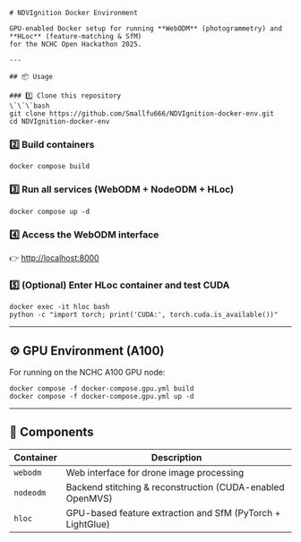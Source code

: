 
```
# NDVIgnition Docker Environment

GPU-enabled Docker setup for running **WebODM** (photogrammetry) and **HLoc** (feature-matching & SfM)  
for the NCHC Open Hackathon 2025.

---

## 📦 Usage

### 1️⃣ Clone this repository
\`\`\`bash
git clone https://github.com/Smallfu666/NDVIgnition-docker-env.git
cd NDVIgnition-docker-env
```

### 2️⃣ Build containers

```
docker compose build
```

### 3️⃣ Run all services (WebODM + NodeODM + HLoc)

```
docker compose up -d
```

### 4️⃣ Access the WebODM interface

👉 [http://localhost:8000](http://localhost:8000/)

### 5️⃣ (Optional) Enter HLoc container and test CUDA

```
docker exec -it hloc bash
python -c "import torch; print('CUDA:', torch.cuda.is_available())"
```

---

## ⚙️ GPU Environment (A100)

For running on the NCHC A100 GPU node:

```
docker compose -f docker-compose.gpu.yml build
docker compose -f docker-compose.gpu.yml up -d
```

---

## 🧩 Components

| Container | Description |
| --- | --- |
| `webodm` | Web interface for drone image processing |
| `nodeodm` | Backend stitching & reconstruction (CUDA-enabled OpenMVS) |
| `hloc` | GPU-based feature extraction and SfM (PyTorch + LightGlue) |

